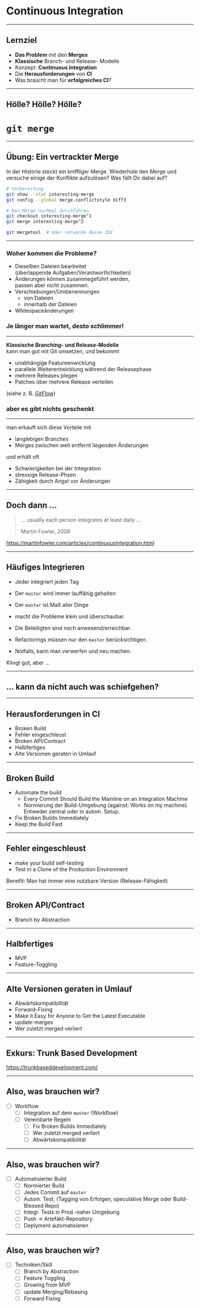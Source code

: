 # Continuous Integration

---

## Lernziel

 * **Das Problem** mit den **Merges**
 * **Klassische** Branch- und Release- Modelle
 * Konzept: **Continuous Integration**
 * Die **Herausforderungen** von **CI**
 * Was braucht man für **erfolgreiches CI**?


---

<!-- .slide: data-background-image="continuous-integration/complicated-merge-resolution.png" -->

## Hölle? Hölle? Hölle?

# `git merge`


---

## Übung: Ein vertrackter Merge

In der Historie steckt ein kniffliger Merge.
Wiederhole den Merge und versuche einige der Konflikte aufzulösen?
Was fällt Dir dabei auf?

```bash
# Vorbereitung
git show --stat interesting-merge
git config --global merge.conflictstyle diff3

# Den Merge nochmal durchführen
git checkout interesting-merge^1
git merge interesting-merge^2

git mergetool  # oder verwende deine IDE
```


---

### Woher kommen die Probleme?

 * Dieselben Dateien bearbeitet\
   (überlappende Aufgaben/Verantwortlichkeiten)
 * Änderungen können zusammegeführt werden,\
   passen aber nicht zusammen.
 * Verschiebungen/Umbenennungen
   * von Dateien
   * innerhalb der Dateien
 * Whitespaceänderungen


### Je länger man wartet, desto schlimmer!

---

**Klassische Branching- und Release-Modelle**\
kann man gut mit Git umsetzen, und bekommt

 * unabhängige Featureenwicklung
 * parallele Weiterentwicklung während der Releasephase
 * mehrere Releases plegen
 * Patches über mehrere Release verteilen

(siehe z. B. [GitFlow](https://nvie.com/posts/a-successful-git-branching-model/))

### aber es gibt nichts geschenkt


---

man erkauft sich diese Vorteile mit

 * langlebigen Branches
 * Merges zwischen weit entfernt liegenden Änderungen

und erhält oft

 * Schwierigkeiten bei der Integration
 * stressige Release-Phsen
 * Zähigkeit durch Angst vor Änderungen


---

## Doch dann ...

> ... usually each person integrates at least daily ...
>
>  Martin Fowler, 2006


https://martinfowler.com/articles/continuousIntegration.html


---

## Häufiges Integrieren

 * Jeder integriert jeden Tag
 * Der `master` wird immer lauffähig gehalten
 * Der `master` ist Maß aller Dinge

 * macht die Probleme klein und überschaubar.
 * Die Beteiligten sind noch anwesend/erreichbar.
 * Refactorings müssen nur den `master` berücksichtigen.
 * Notfalls, kann man verwerfen und neu machen.

Klingt gut, aber ...

---

## ... kann da nicht auch was schiefgehen?

---

## Herausforderungen in CI

 * Broken Build
 * Fehler eingeschleust
 * Broken API/Contract
 * Halbfertiges
 * Alte Versionen geraten in Umlauf

---

## Broken Build

 * Automate the build
   * Every Commit Should Build the Mainline on an Integration Machine
   * Normierung der Build-Umgebung (against: Works on my machine). Entweder zentral oder in autom. Setup.
 * Fix Broken Builds Immediately
 * Keep the Build Fast


---

## Fehler eingeschleust

 * make your build self-testing
 * Test in a Clone of the Production Environment

Benefit: Man hat immer eine nutzbare Version (Release-Fähigkeit)

---

## Broken API/Contract

 * Branch by Abstraction

---

## Halbfertiges

 * MVP
 * Feature-Toggling

---

## Alte Versionen geraten in Umlauf

 * Abwärtskompatibilität
 * Forward-Fixing
 * Make it Easy for Anyone to Get the Latest Executable
 * update-merges
 * Wer zuletzt merged verliert

---

## Exkurs: Trunk Based Development

https://trunkbaseddevelopment.com/

---

## Also, was brauchen wir?

 * [ ] Workflow
   - [ ] Integration auf dem `master` (Workflow)
   - [ ] Vereinbarte Regeln
     - [ ] Fix Broken Builds Immediately
     - [ ] Wer zuletzt merged verliert
     - [ ] Abwärtskompatibilität

---

## Also, was brauchen wir?

 * [ ] Automatisierter Build
   - [ ] Normierter Build
   - [ ] Jedes Commit auf `master`
   - [ ] Autom. Test, (Tagging von Erfolgen, speculative Merge oder Build-Blessed Repo)
   - [ ] Integr. Tests in Prod.-naher Umgebung
   - [ ] Push -> Artefakt-Repository
   - [ ] Deplyment automatisieren

---

## Also, was brauchen wir?

 * [ ] Techniken/Skill
   - [ ] Branch by Abstraction
   - [ ] Feature Toggling
   - [ ] Growing from MVP
   - [ ] update Merging/Rebasing
   - [ ] Forward Fixing